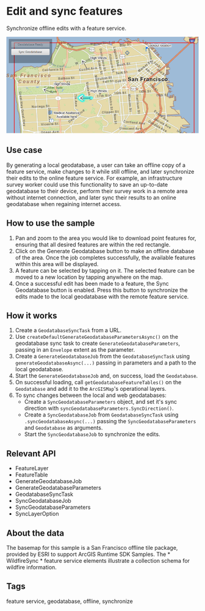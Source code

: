 # Edit and sync features

Synchronize offline edits with a feature service.

![](EditAndSyncFeatures.png)

## Use case

By generating a local geodatabase, a user can take an offline copy of a feature service, make changes to it while still offline, and later synchronize their edits to the online feature service. For example, an infrastructure survey worker could use this functionality to save an up-to-date geodatabase to their device, perform their survey work in a remote area without internet connection, and later sync their results to an online geodatabase when regaining internet access.

## How to use the sample

1. Pan and zoom to the area you would like to download point features for, ensuring that all desired features are within the red rectangle.
2. Click on the Generate Geodatabase button to make an offline database of the area. Once the job completes successfully, the available features within this area will be displayed.
3. A feature can be selected by tapping on it. The selected feature can be moved to a new location by tapping anywhere on the map.
4. Once a successful edit has been made to a feature, the Sync Geodatabase button is enabled. Press this button to synchronize the edits made to the local geodatabase with the remote feature service.

## How it works

1. Create a `GeodatabaseSyncTask` from a URL.
2. Use `createDefaultGenerateGeodatabaseParametersAsync()` on the geodatabase sync task to create `GenerateGeodatabaseParameters`, passing in an `Envelope` extent as the parameter.
3. Create a `GenerateGeodatabaseJob` from the `GeodatabaseSyncTask` using `generateGeodatabaseAsync(...)` passing in parameters and a path to the local geodatabase.
4. Start the `GenerateGeodatabaseJob` and, on success, load the `Geodatabase`.
5. On successful loading, call `getGeodatabaseFeatureTables()` on the `Geodatabase` and add it to the `ArcGISMap`'s operational layers.
6. To sync changes between the local and web geodatabases:
    * Create a `SyncGeodatabaseParameters` object, and set it's sync direction with `syncGeodatabaseParameters.SyncDirection()`.
    * Create a `SyncGeodatabaseJob` from `GeodatabaseSyncTask` using `.syncGeodatabaseAsync(...)` passing the `SyncGeodatabaseParameters` and `Geodatabase` as arguments.
    * Start the `SyncGeodatabaseJob` to synchronize the edits.

## Relevant API

* FeatureLayer
* FeatureTable
* GenerateGeodatabaseJob
* GenerateGeodatabaseParameters
* GeodatabaseSyncTask
* SyncGeodatabaseJob
* SyncGeodatabaseParameters
* SyncLayerOption

## About the data

The basemap for this sample is a San Francisco offline tile package, provided by ESRI to support ArcGIS Runtime SDK Samples. The * WildfireSync * feature service elements illustrate a collection schema for wildfire information.

## Tags

feature service, geodatabase, offline, synchronize
